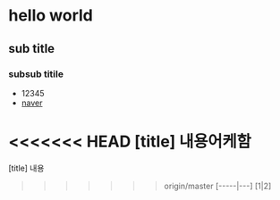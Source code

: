 # hello world
## sub title
### subsub titile
* 12345
* [naver](http://www.naver.com)

<<<<<<< HEAD
[title] 내용어케함
=======
[title] 내용
>>>>>>> origin/master
[-----|---]
[1|2]
